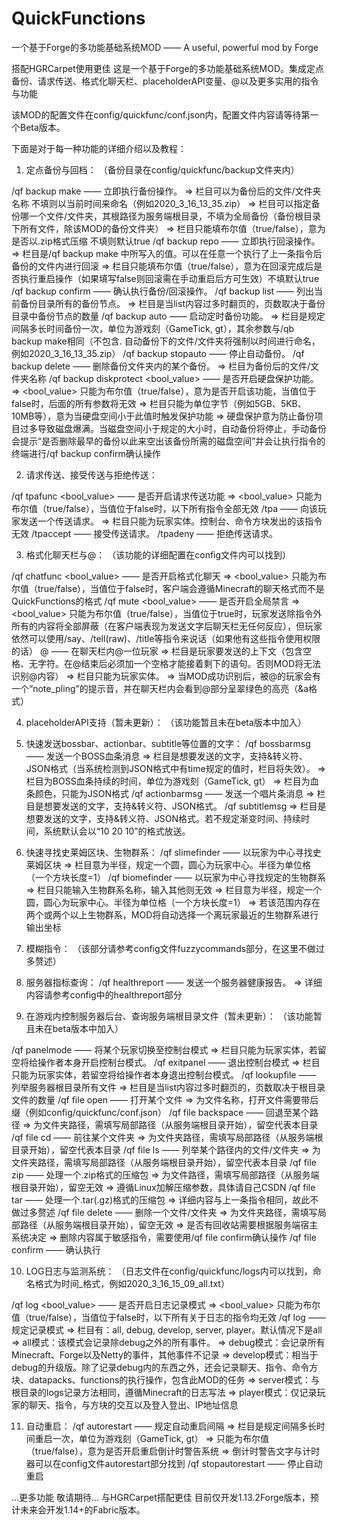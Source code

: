 # QuickFunctions
一个基于Forge的多功能基础系统MOD —— A useful, powerful mod by Forge

搭配HGRCarpet使用更佳
这是一个基于Forge的多功能基础系统MOD。集成定点备份、请求传送、格式化聊天栏、placeholderAPI变量、@以及更多实用的指令与功能

该MOD的配置文件在config/quickfunc/conf.json内，配置文件内容请等待第一个Beta版本。

下面是对于每一种功能的详细介绍以及教程：

1. 定点备份与回档：
（备份目录在config/quickfunc/backup文件夹内）

  /qf backup make <slot> <locate> <zipped> —— 立即执行备份操作。
  => <slot>栏目可以为备份后的文件/文件夹名称 不填则以当前时间来命名（例如2020_3_16_13_35.zip）
  => <locate>栏目可以指定备份哪一个文件/文件夹，其根路径为服务端根目录，不填为全局备份（备份根目录下所有文件，除该MOD的备份文件夹）
  => <zipped>栏目只能填布尔值（true/false），意为是否以.zip格式压缩 不填则默认true
  /qf backup repo <slot> <restarted> —— 立即执行回滚操作。
  => <slot>栏目是/qf backup make <slot>中所写入的值。可以在任意一个执行了上一条指令后备份的文件内进行回滚
  => <restarted>栏目只能填布尔值（true/false），意为在回滚完成后是否执行重启操作（如果填写false则回滚需在手动重启后方可生效）不填默认true
  /qf backup confirm —— 确认执行备份/回滚操作。
  /qf backup list <page> —— 列出当前备份目录所有的备份节点。
  => <page>栏目是当list内容过多时翻页的，页数取决于备份目录中备份节点的数量
  /qf backup auto <time> <locate> <zipped> —— 启动定时备份功能。
  => <time>栏目是规定间隔多长时间备份一次，单位为游戏刻（GameTick, gt），其余参数与/qb backup make相同（不包含<slot>. 自动备份下的文件/文件夹将强制以时间进行命名，例如2020_3_16_13_35.zip）
  /qf backup stopauto —— 停止自动备份。
  /qf backup delete <slot> —— 删除备份文件夹内的某个备份。
  => <slot>栏目为备份后的文件/文件夹名称
  /qf backup diskprotect <bool_value> <value>—— 是否开启硬盘保护功能。 
  => <bool_value> 只能为布尔值（true/false），意为是否开启该功能，当值位于false时，后面的所有参数将无效
  => <value>栏目只能为单位字节（例如5GB、5KB、10MB等），意为当硬盘空间小于此值时触发保护功能
  => 硬盘保护意为防止备份项目过多导致磁盘爆满。当磁盘空间小于<value>规定的大小时，自动备份将停止，手动备份会提示“是否删除最早的备份以此来空出该备份所需的磁盘空间”并会让执行指令的终端进行/qf backup confirm确认操作
  
2. 请求传送、接受传送与拒绝传送：
 
  /qf tpafunc <bool_value> —— 是否开启请求传送功能
  => <bool_value> 只能为布尔值（true/false），当值位于false时，以下所有指令全部无效
  /tpa <player> —— 向该玩家发送一个传送请求。
  => <player>栏目只能为玩家实体。控制台、命令方块发出的该指令无效
  /tpaccept —— 接受传送请求。
  /tpadeny —— 拒绝传送请求。

3. 格式化聊天栏与@<player>：
  （该功能的详细配置在config文件内可以找到）
  
  /qf chatfunc <bool_value> —— 是否开启格式化聊天
  => <bool_value> 只能为布尔值（true/false），当值位于false时，客户端会遵循Minecraft的聊天格式而不是QuickFunctions的格式
  /qf mute <bool_value> —— 是否开启全局禁言
  => <bool_value> 只能为布尔值（true/false），当值位于true时，玩家发送除指令外所有的内容将全部屏蔽（在客户端表现为发送文字后聊天栏无任何反应），但玩家依然可以使用/say、/tell(raw)、/title等指令来说话（如果他有这些指令使用权限的话）
  <chat>@<player> <chat> —— 在聊天栏内@一位玩家
  => <chat>栏目是玩家要发送的上下文（包含空格、无字符。在@<player>结束后必须加一个空格才能接着剩下的语句。否则MOD将无法识别@内容）
  => <player>栏目只能为玩家实体。
  => 当MOD成功识别后，被@的玩家会有一个“note_pling”的提示音，并在聊天栏内会看到@部分呈翠绿色的高亮（&a格式）
  
4. placeholderAPI支持（暂未更新）：
  （该功能暂且未在beta版本中加入）
  
5. 快速发送bossbar、actionbar、subtitle等位置的文字：
  /qf bossbarmsg <msg> <time> <barcolor> —— 发送一个BOSS血条消息
  => <msg>栏目是想要发送的文字，支持&转义符、JSON格式（当系统检测到JSON格式中有time规定的值时，<time>栏目将失效）。
  => <time>栏目为BOSS血条持续的时间，单位为游戏刻（GameTick, gt）
  => <barcolor>栏目为血条颜色，只能为JSON格式
  /qf actionbarmsg <msg> —— 发送一个唱片条消息
  => <msg>栏目是想要发送的文字，支持&转义符、JSON格式。
  /qf subtitlemsg <msg>
  => <msg>栏目是想要发送的文字，支持&转义符、JSON格式。若不规定渐变时间、持续时间，系统默认会以“10 20 10”的格式放送。
  
6. 快速寻找史莱姆区块、生物群系：
  /qf slimefinder <radius> —— 以玩家为中心寻找史莱姆区块
  => <radius>栏目意为半径，规定一个圆，圆心为玩家中心。半径为单位格（一个方块长度=1）
  /qf biomefinder <biome> <radius> —— 以玩家为中心寻找规定的生物群系
  => <biome>栏目只能输入生物群系名称，输入其他则无效
  => <radius>栏目意为半径，规定一个圆，圆心为玩家中心。半径为单位格（一个方块长度=1）
  => 若该范围内存在两个或两个以上生物群系，MOD将自动选择一个离玩家最近的生物群系进行输出坐标
  
7. 模糊指令：
  （该部分请参考config文件fuzzycommands部分，在这里不做过多赘述）

8. 服务器指标查询：
  /qf healthreport —— 发送一个服务器健康报告。
  => 详细内容请参考config中的healthreport部分
  
9. 在游戏内控制服务器后台、查询服务端根目录文件（暂未更新）：
  （该功能暂且未在beta版本中加入）
  
  /qf panelmode <player> —— 将某个玩家切换至控制台模式
  => <player>栏目只能为玩家实体，若留空将给操作者本身开启控制台模式。
  /qf exitpanel <player> —— 退出控制台模式
  => <player>栏目只能为玩家实体，若留空将给操作者本身退出控制台模式。
  /qf lookupfile <page> —— 列举服务器根目录所有文件
  => <page>栏目是当list内容过多时翻页的，页数取决于根目录文件的数量
  /qf file open <locate> —— 打开某个文件
  => <locate>为文件名称，打开文件需要带后缀（例如config/quickfunc/conf.json）
  /qf file backspace <locate> —— 回退至某个路径
  => <locate>为文件夹路径，需填写局部路径（从服务端根目录开始），留空代表本目录
  /qf file cd <locate> —— 前往某个文件夹
  => <locate>为文件夹路径，需填写局部路径（从服务端根目录开始），留空代表本目录
  /qf file ls <locate> —— 列举某个路径内的文件/文件夹
  => <locate>为文件夹路径，需填写局部路径（从服务端根目录开始），留空代表本目录
  /qf file zip <locate> <value> —— 处理一个.zip格式的压缩包
  => <locate>为文件路径，需填写局部路径（从服务端根目录开始），留空无效
  => <value>遵循Linux加解压缩参数，具体请自己CSDN
  /qf file tar <locate> <value> —— 处理一个.tar(.gz)格式的压缩包
  => 详细内容与上一条指令相同，故此不做过多赘述
  /qf file delete <locate> —— 删除一个文件/文件夹
  => <locate>为文件夹路径，需填写局部路径（从服务端根目录开始），留空无效
  => 是否有回收站需要根据服务端宿主系统决定
  => 删除内容属于敏感指令，需要使用/qf file confirm确认操作
  /qf file confirm —— 确认执行
  
10. LOG日志与监测系统：
  （日志文件在config/quickfunc/logs内可以找到，命名格式为时间_格式，例如2020_3_16_15_09_all.txt）

  /qf log <bool_value> —— 是否开启日志记录模式
  => <bool_value> 只能为布尔值（true/false），当值位于false时，以下所有关于日志的指令均无效
  /qf log <mode> —— 规定记录模式
  => <mode>栏目有：all, debug, develop, server, player。默认情况下是all
  => all模式：该模式会记录除debug之外的所有事件。
  => debug模式：会记录所有Minecraft、Forge以及Netty的事件，其他事件不记录
  => develop模式：相当于debug的升级版。除了记录debug内的东西之外，还会记录聊天、指令、命令方块、datapacks、functions的执行操作，包含此MOD的任务
  => server模式：与根目录的logs记录方法相同，遵循Minecraft的日志写法
  => player模式：仅记录玩家的聊天、指令，与方块的交互以及登入登出、IP地址信息
  
11. 自动重启：
  /qf autorestart <time> <msgswitch> —— 规定自动重启间隔
  => <time>栏目是规定间隔多长时间重启一次，单位为游戏刻（GameTick, gt）
  => <msgswitch> 只能为布尔值（true/false），意为是否开启重启倒计时警告系统
  => 倒计时警告文字与计时器可以在config文件autorestart部分找到
  /qf stopautorestart —— 停止自动重启
  
...更多功能 敬请期待...
与HGRCarpet搭配更佳
目前仅开发1.13.2Forge版本，预计未来会开发1.14+的Fabric版本。
 
